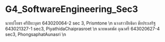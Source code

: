 # G4_SoftwareEngineering_Sec3

นายปโยธร ศรีปิยะบุตร 643020064-2 sec 3, Prismtone \n
นางสาวปิยธิดา ชัยประเสริฐ 643021327-1 sec3, PiyathidaChaiprasroet \n
นายพงศพัศ อุณาศรี 643020627-4 sec3, PhongsaphatAunasri \n
